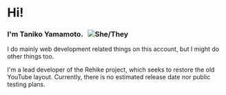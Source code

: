 # Hi!

### I'm **Taniko Yamamoto**. &nbsp; ![She/They](https://img.shields.io/badge/%E2%99%80-she%2Fthey-blueviolet)

I do mainly web development related things on this account, but I might do other things too.

I'm a lead developer of the Rehike project, which seeks to restore the old YouTube layout. Currently, there is no estimated release date nor public testing plans.
